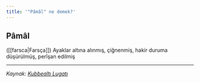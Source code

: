 ```yaml
---
title: '"Pâmâl" ne demek?'
---
```


## Pâmâl
([[farsca|Farsça]]) Ayaklar altına alınmış, çiğnenmiş, hakir duruma düşürülmüş, perîşan edilmiş

---
*Kaynak: [Kubbealtı Lugatı](https://www.lugatim.com/s/Pâmâl)*